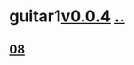 # guitar1[v0.0.4](https://github.com/shanuan/guitar1/edit/master/2020/README.md) [..](..)
## [08](08)
